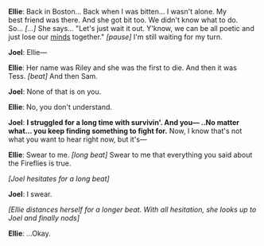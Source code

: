 **Ellie**: Back in Boston... Back when I was bitten... I wasn't alone. My best friend was there. And she got bit too. We didn't know what to do. So... _[...]_ She says... "Let's just wait it out. Y'know, we can be all poetic and just lose our [minds](https://en.wikiquote.org/wiki/Mind "Mind") together." _[pause]_ I'm still waiting for my turn.

**Joel**: Ellie—

**Ellie**: Her name was Riley and she was the first to die. And then it was Tess. _[beat]_ And then Sam.

**Joel**: None of that is on you.

**Ellie**: No, you don't understand.

**Joel**: **I struggled for a long time with survivin'. And you— ..No matter what... you keep finding something to fight for.** Now, I know that's not what you want to hear right now, but it's—

**Ellie**: Swear to me. _[long beat]_ Swear to me that everything you said about the Fireflies is true.

_[Joel hesitates for a long beat]_

**Joel**: I swear.

_[Ellie distances herself for a longer beat. With all hesitation, she looks up to Joel and finally nods]_

**Ellie**: ...Okay.